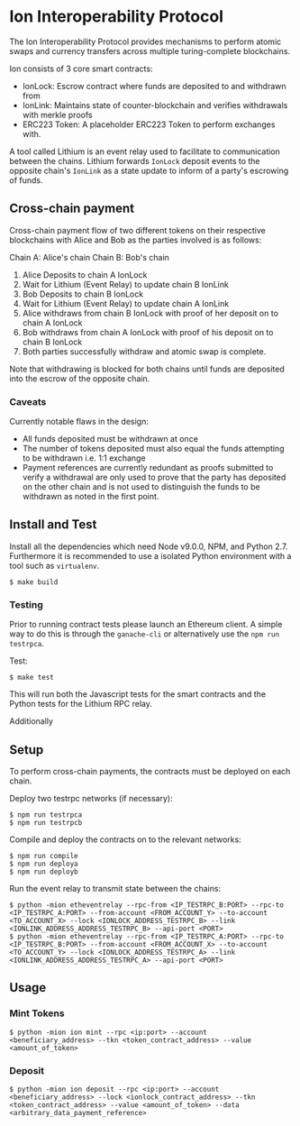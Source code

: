 # Ion Interoperability Protocol

The Ion Interoperability Protocol provides mechanisms to perform atomic swaps and currency transfers across
multiple turing-complete blockchains.

Ion consists of 3 core smart contracts:
* IonLock: Escrow contract where funds are deposited to and withdrawn from
* IonLink: Maintains state of counter-blockchain and verifies withdrawals with merkle proofs
* ERC223 Token: A placeholder ERC223 Token to perform exchanges with.

A tool called Lithium is an event relay used to facilitate to communication between the chains. Lithium forwards `IonLock` deposit events to the opposite chain's `IonLink` as a state update to inform of a party's escrowing of funds.

## Cross-chain payment

Cross-chain payment flow of two different tokens on their respective blockchains with Alice and Bob as the parties involved is as follows:

Chain A: Alice's chain
Chain B: Bob's chain

1. Alice Deposits to chain A IonLock
2. Wait for Lithium (Event Relay) to update chain B IonLink
3. Bob Deposits to chain B IonLock
4. Wait for Lithium (Event Relay) to update chain A IonLink
5. Alice withdraws from chain B IonLock with proof of her deposit on to chain A IonLock
6. Bob withdraws from chain A IonLock with proof of his deposit on to chain B IonLock
7. Both parties successfully withdraw and atomic swap is complete.

Note that withdrawing is blocked for both chains until funds are deposited into the escrow of the opposite chain.

### Caveats

Currently notable flaws in the design:
* All funds deposited must be withdrawn at once
* The number of tokens deposited must also equal the funds attempting to be withdrawn i.e. 1:1 exchange
* Payment references are currently redundant as proofs submitted to verify a withdrawal are only used to prove that the party has deposited on the other chain and is not used to distinguish the funds to be withdrawn as noted in the first point.

## Install and Test

Install all the dependencies which need Node v9.0.0, NPM, and Python 2.7. Furthermore it is recommended to use a isolated Python environment with a tool such as `virtualenv`.

```
$ make build
```

### Testing

Prior to running contract tests please launch an Ethereum client. A simple way to do this is through the `ganache-cli` or alternatively use the `npm run testrpca`.

Test:
```
$ make test
```

This will run both the Javascript tests for the smart contracts and the Python tests for the Lithium RPC relay.

Additionally 

## Setup

To perform cross-chain payments, the contracts must be deployed on each chain.

Deploy two testrpc networks (if necessary):
```
$ npm run testrpca
$ npm run testrpcb
```

Compile and deploy the contracts on to the relevant networks:
```
$ npm run compile
$ npm run deploya
$ npm run deployb
```

Run the event relay to transmit state between the chains:
```
$ python -mion etheventrelay --rpc-from <IP_TESTRPC_B:PORT> --rpc-to <IP_TESTRPC_A:PORT> --from-account <FROM_ACCOUNT_Y> --to-account <TO_ACCOUNT_X> --lock <IONLOCK_ADDRESS_TESTRPC_B> --link <IONLINK_ADDRESS_ADDRESS_TESTRPC_B> --api-port <PORT>
$ python -mion etheventrelay --rpc-from <IP_TESTRPC_A:PORT> --rpc-to <IP_TESTRPC_B:PORT> --from-account <FROM_ACCOUNT_X> --to-account <TO_ACCOUNT_Y> --lock <IONLOCK_ADDRESS_TESTRPC_A> --link <IONLINK_ADDRESS_ADDRESS_TESTRPC_A> --api-port <PORT>
```

## Usage

### Mint Tokens
```
$ python -mion ion mint --rpc <ip:port> --account <beneficiary_address> --tkn <token_contract_address> --value <amount_of_token>
```

### Deposit
```
$ python -mion ion deposit --rpc <ip:port> --account <beneficiary_address> --lock <ionlock_contract_address> --tkn <token_contract_address> --value <amount_of_token> --data <arbitrary_data_payment_reference>
```
